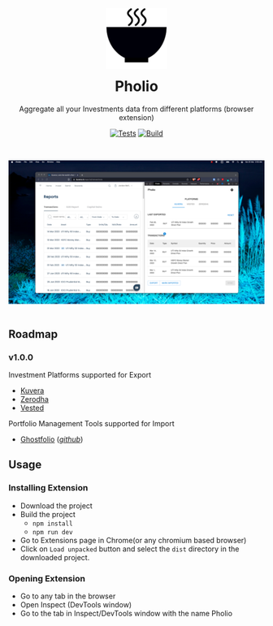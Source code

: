 <p align="center">
  <a href="#"><img width="120" src="dist/images/icon-128.png" alt="Pholio logo"></a>
</p>
<h1 align="center" style="margin-top: 0px;">Pholio</h1>

<p align="center" >Aggregate all your Investments data from different platforms (browser extension)</p>

<div align="center" >

[![Tests](https://github.com/6ameDev/pholio/actions/workflows/tests.yml/badge.svg)](https://github.com/6ameDev/pholio/actions/workflows/tests.yml)
[![Build](https://github.com/6ameDev/pholio/actions/workflows/build.yml/badge.svg)](https://github.com/6ameDev/pholio/actions/workflows/build.yml)

</div>

<br>

<p align="center" style="margin-bottom: 0px !important;">
  <img width="720" src="screenshots/pholio-standard-platform.png" alt="adf" align="center">
</p>

<br>

## Roadmap 

### v1.0.0

Investment Platforms supported for Export
- [Kuvera](https://kuvera.in/)
- [Zerodha](https://console.zerodha.com/)
- [Vested](https://app.vestedfinance.com/)

Portfolio Management Tools supported for Import
- [Ghostfolio](https://ghostfol.io/) ([_github_](https://github.com/ghostfolio/ghostfolio))

## Usage

### Installing Extension
- Download the project
- Build the project
  - `npm install`
  - `npm run dev`
- Go to Extensions page in Chrome(or any chromium based browser)
- Click on `Load unpacked` button and select the `dist` directory in the downloaded project.

### Opening Extension
- Go to any tab in the browser
- Open Inspect (DevTools window)
- Go to the tab in Inspect/DevTools window with the name Pholio
